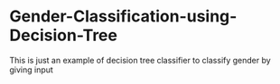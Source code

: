 # Gender-Classification-using-Decision-Tree
This is just an example of decision tree classifier to classify gender by giving input 

